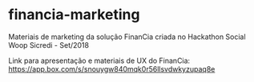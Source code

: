 # financia-marketing
Materiais de marketing da solução FinanCia criada no Hackathon Social Woop Sicredi - Set/2018

Link para apresentação e materiais de UX do FinanCia: https://app.box.com/s/snouygw840mqk0r56llsvdwkyzupaq8e
